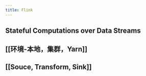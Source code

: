 ```yaml
---
title: Flink
---
```


## Stateful Computations over Data Streams
##
## [[环境-本地，集群，Yarn]]
## [[Souce, Transform, Sink]]
##
